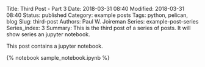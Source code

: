 Title: Third Post - Part 3
Date: 2018-03-31 08:40 
Modified: 2018-03-31 08:40
Status: published
Category: example posts
Tags: python, pelican, blog
Slug: third-post
Authors: Paul W. Joireman 
Series: example-post-series
Series_index: 3
Summary: This is the third post of a series of posts. It will show series an jupyter notebook.


This post contains a jupyter notebook.

{% notebook sample_notebook.ipynb %}
